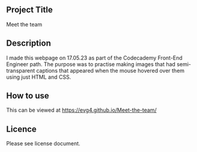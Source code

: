 ## Project Title
Meet the team
## Description
I made this webpage on 17.05.23 as part of the Codecademy Front-End Engineer path. The purpose was to practise making images that had semi-transparent captions that appeared when the mouse hovered over them using just HTML and CSS.
## How to use
This can be viewed at https://evg4.github.io/Meet-the-team/
## Licence
Please see license document.

